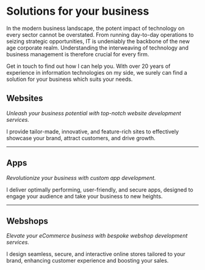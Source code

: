 <!-- hero -->
<!-- text -->

# Solutions for your business

In the modern business landscape, the potent impact of technology on every sector cannot be overstated. From running
day-to-day operations to seizing strategic opportunities, IT is undeniably the backbone of the new age corporate realm.
Understanding the interweaving of technology and business management is therefore crucial for every firm.

Get in touch to find out how I can help you. With over 20 years of experience in information technologies on my side, we
surely can find a solution for your business which suits your needs.

<!-- video -->
<!-- pink-fancy -->

## Websites

*Unleash your business potential with top-notch website development services.*

I provide tailor-made, innovative, and feature-rich sites to effectively showcase your brand, attract customers, and
drive growth.

--- 

## Apps

*Revolutionize your business with custom app development.*

I deliver optimally performing, user-friendly, and secure apps, designed to engage your audience and take your business
to new heights.

--- 

## Webshops

*Elevate your eCommerce business with bespoke webshop development services.*

I design seamless, secure, and interactive online stores tailored to your brand, enhancing customer experience and
boosting your sales.
